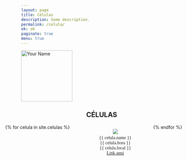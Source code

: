 ```yaml
---
layout: page
title: Células
description: Some description.
permalink: /celula/
ok: ok
paginate: true
menu: true
---
```


<img itemprop="image" class="img-rounded" src="http://pacceqx.github.io\assets\img\icons\read.svg" alt="Your Name" style="width: 160px;">
<h2 style="text-align: center; ">CÉLULAS</h2>
<style type="text/css" media="screen">
@font-face {
  font-family: 'Josefin Sans';
  font-style: normal;
  font-weight: 400;
  src: local('Josefin Sans Regular'), local('JosefinSans-Regular'), url(https://fonts.gstatic.com/s/josefinsans/v14/Qw3aZQNVED7rKGKxtqIqX5EUDXx9.ttf) format('truetype');
}
@font-face {
  font-family: 'Josefin Sans';
  font-style: normal;
  font-weight: 700;
  src: local('Josefin Sans Bold'), local('JosefinSans-Bold'), url(https://fonts.gstatic.com/s/josefinsans/v14/Qw3FZQNVED7rKGKxtqIqX5Ectllte10k.ttf) format('truetype');
}
.container { 
  overflow-Y: hidden;
  display:flex;
  flex-flow: row wrap;
  justify-content:space-between; 
  margin-left: -50px;
}
#celula{
  height: 500px; 
  width: 250px;
  text-align: center;
  margin-left: auto;
  margin-right: auto;
  font-family: 'Josefin Sans';
}
ul {
list-style-type: none;
}
</style>



<div class="container">  
        {% for celula in site.celulas %}
      <div id="celula">
          <ul>
              <li><img  src="{{ celula.photo }}" ></li>
              <li>{{ celula.name  }}</li>
               <li>{{ celula.hora }}</li>
              <li>{{ celula.local }}</li>
              <li><a href="{{ celula.link }}">Link aqui</a></li>
          </ul>
           </div>
      {% endfor %}
    </div>
   
